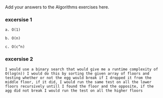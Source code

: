 Add your answers to the Algorithms exercises here.

### excersise 1

`a. O(1)`


`b. O(n)`


`c. O(c^n)`

### excersise 2

`I would use a binary search that would give me a runtime complexity of O(log(n)) I would do this by sorting the given array of floors and testing whether or not the egg would break if I dropped it from the middle floor, if it did, I would run the same test on all the lower floors recursively untill I found the floor and the opposite, if the agg did not break I would run the test on all the higher floors`